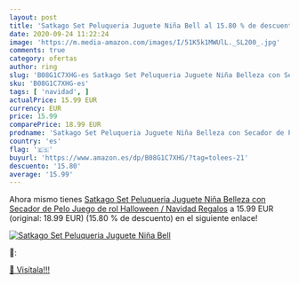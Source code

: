 ```yaml
---
layout: post
title: 'Satkago Set Peluqueria Juguete Niña Bell al 15.80 % de descuento'
date: 2020-09-24 11:22:24
image: 'https://m.media-amazon.com/images/I/51K5k1MWUlL._SL200_.jpg'
comments: true
category: ofertas
author: ring
slug: 'B08G1C7XHG-es Satkago Set Peluqueria Juguete Niña Belleza con Secador de...'
sku: 'B08G1C7XHG-es'
tags: [ 'navidad', ]
actualPrice: 15.99 EUR
currency: EUR
price: 15.99
comparePrice: 18.99 EUR
prodname: 'Satkago Set Peluqueria Juguete Niña Belleza con Secador de Pelo Juego de rol  Halloween / Navidad Regalos'
country: 'es'
flag: '🇪🇸'
buyurl: 'https://www.amazon.es/dp/B08G1C7XHG/?tag=tolees-21'
descuento: '15.80'
average: '15.99'
---
```


Ahora mismo tienes [Satkago Set Peluqueria Juguete Niña Belleza con Secador de Pelo Juego de rol  Halloween / Navidad Regalos](https://www.amazon.es/dp/B08G1C7XHG/?tag=tolees-21) a 15.99 EUR (original: 18.99 EUR) (15.80 %  de descuento) en el siguiente enlace!

[![Satkago Set Peluqueria Juguete Niña Bell](https://m.media-amazon.com/images/I/51K5k1MWUlL._SL200_.jpg)](https://www.amazon.es/dp/B08G1C7XHG/?tag=tolees-21)

🔎:


[🛒 Visítala!!!](https://www.amazon.es/dp/B08G1C7XHG/?tag=tolees-21)
